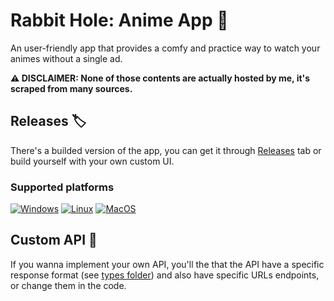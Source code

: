 # Rabbit Hole: Anime App 🐇
An user-friendly app that provides a comfy and practice way to watch your animes without a single ad.

**⚠️ DISCLAIMER: None of those contents are actually hosted by me, it's scraped from many sources.**

## Releases 🏷️
There's a builded version of the app, you can get it through [Releases](https://github.com/Moeefa/anime-app/releases) tab or build yourself with your own custom UI.

### Supported platforms
[![Windows](https://img.shields.io/badge/Windows-0078D6?style=for-the-badge&logo=windows&logoColor=white)](https://github.com/Moeefa/anime-app/releases)
[![Linux](https://img.shields.io/badge/Linux-FCC624?style=for-the-badge&logo=linux&logoColor=black)](https://github.com/Moeefa/anime-app/releases)
[![MacOS](https://img.shields.io/badge/mac%20os-000000?style=for-the-badge&logo=apple&logoColor=white)](https://github.com/Moeefa/anime-app/releases)

## Custom API 🚀
If you wanna implement your own API, you'll the that the API have a specific response format (see [types folder](/src/types/)) and also have specific URLs endpoints, or change them in the code.